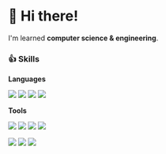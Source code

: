 # 👋 Hi there!
I'm learned **computer science & engineering**.


### 👍 Skills
**Languages**

<img src="https://img.shields.io/badge/Python-3776AB?style=for-the-badge&logo=Python&logoColor=white"/> <img src="https://img.shields.io/badge/C-ECB22E?style=for-the-badge&logo=C&logoColor=black"/> <img src="https://img.shields.io/badge/C++-E01E5A?style=for-the-badge&logo=c%2B%2B&&logoColor=white"/> <img src = "https://img.shields.io/badge/Java-007396?style=for-the-badge&logo=Java&logoColor=white"/>

**Tools**

<img src="https://img.shields.io/badge/Git-F05032?style=for-the-badge&logo=Git&logoColor=white"/> <img src="https://img.shields.io/badge/GitHub-000000?style=for-the-badge&logo=GitHub&logoColor=white"/> <img src="https://img.shields.io/badge/Netlify-00C7B7?style=for-the-badge&logo=Netlify&logoColor=white"/> <img src="https://img.shields.io/badge/npm-F05032?style=for-the-badge&logo=npm&logoColor=white"/>

<img src="https://img.shields.io/badge/Slack-2EB67D?style=for-the-badge&logo=Slack&logoColor=white"/> <img src="https://img.shields.io/badge/Anaconda-44A833?style=for-the-badge&logo=Anaconda&logoColor=white"/> <img src="https://img.shields.io/badge/MySQL-4479A1?style=for-the-badge&logo=MySQL&logoColor=white"/> 
